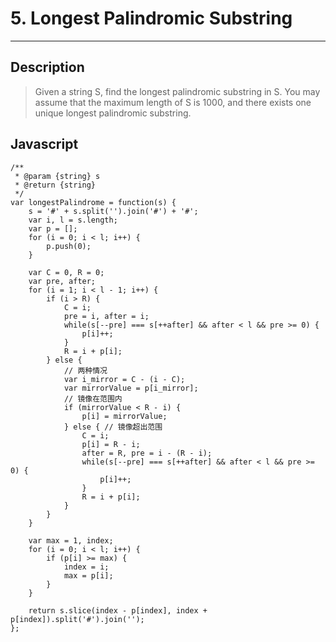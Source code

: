 # 5. Longest Palindromic Substring

---

## Description

> Given a string S, find the longest palindromic substring in S. You may assume that the maximum length of S is 1000, and there exists one unique longest palindromic substring.


## Javascript

```
/**
 * @param {string} s
 * @return {string}
 */
var longestPalindrome = function(s) {
    s = '#' + s.split('').join('#') + '#';
    var i, l = s.length;
    var p = [];
    for (i = 0; i < l; i++) {
        p.push(0);
    }

    var C = 0, R = 0;
    var pre, after;
    for (i = 1; i < l - 1; i++) {
        if (i > R) {
            C = i;
            pre = i, after = i;
            while(s[--pre] === s[++after] && after < l && pre >= 0) {
                p[i]++;
            }
            R = i + p[i];
        } else {
            // 两种情况
            var i_mirror = C - (i - C);
            var mirrorValue = p[i_mirror];
            // 镜像在范围内
            if (mirrorValue < R - i) {
                p[i] = mirrorValue;
            } else { // 镜像超出范围
                C = i;
                p[i] = R - i;
                after = R, pre = i - (R - i);
                while(s[--pre] === s[++after] && after < l && pre >= 0) {
                    p[i]++;
                }
                R = i + p[i];
            }
        }
    }

    var max = 1, index;
    for (i = 0; i < l; i++) {
        if (p[i] >= max) {
            index = i;
            max = p[i];
        }
    }

    return s.slice(index - p[index], index + p[index]).split('#').join('');
};
```

